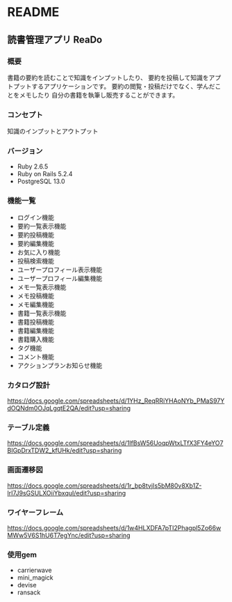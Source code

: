 # README

## 読書管理アプリ ReaDo

### 概要
書籍の要約を読むことで知識をインプットしたり、
要約を投稿して知識をアプトプットするアプリケーションです。
要約の閲覧・投稿だけでなく、学んだことをメモしたり
自分の書籍を執筆し販売することができます。

### コンセプト
知識のインプットとアウトプット

### バージョン
- Ruby 2.6.5
- Ruby on Rails 5.2.4
- PostgreSQL 13.0

### 機能一覧
- ログイン機能
- 要約一覧表示機能
- 要約投稿機能
- 要約編集機能
- お気に入り機能
- 投稿検索機能
- ユーザープロフィール表示機能
- ユーザープロフィール編集機能
- メモ一覧表示機能
- メモ投稿機能
- メモ編集機能
- 書籍一覧表示機能
- 書籍投稿機能
- 書籍編集機能
- 書籍購入機能
- タグ機能
- コメント機能
- アクションプランお知らせ機能

### カタログ設計
https://docs.google.com/spreadsheets/d/1YHz_ReqRRiYHAoNYb_PMaS97YdOQNdm0OJqLgqtE2QA/edit?usp=sharing

### テーブル定義
https://docs.google.com/spreadsheets/d/1IfBsW56UoqpWtxLTfX3FY4eYO7BIGpDrxTDW2_kfUHk/edit?usp=sharing

### 画面遷移図
https://docs.google.com/spreadsheets/d/1r_bp8tvjIs5bM80v8Xb1Z-lrI7J9sGSULXOiiYbxquI/edit?usp=sharing

### ワイヤーフレーム
https://docs.google.com/spreadsheets/d/1w4HLXDFA7pTI2Phagpl5Zo66wMWw5V6S1hU6T7egYnc/edit?usp=sharing

### 使用gem
- carrierwave
- mini_magick
- devise
- ransack